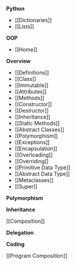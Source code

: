 **Python**
* [[Dictionaries]]
* [[Lists]]

**OOP**
* [[Home]]

**Overview**

* [[Definitions]]
* [[Class]]
* [[Immutable]]
* [[Attributes]]
* [[Methods]]
* [[Constructor]]
* [[Destructor]]
* [[Inheritance]]
* [[Static Methods]]
* [[Abstract Classes]]
* [[Polymorphism]]
* [[Exceptions]]
* [[Encapsulation]]
* [[Overloading]]
* [[Overriding]]
* [[Primitive Data Type]]
* [[Abstract Data Type]]
* [[Metaclasses]]
* [[Super]]

**Polymorphism**

**Inheritance**

[[Composition]]

**Delegation**

**Coding**

[[Program Composition]]